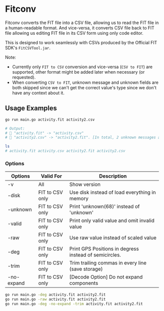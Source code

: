 # Fitconv

Fitconv converts the FIT file into a CSV file, allowing us to read the FIT file in a human-readable format. And vice-versa, it converts CSV file back to FIT file allowing us editing FIT file in its CSV form using only code editor.

This is designed to work seamlessly with CSVs produced by the Official FIT SDK's `FitCSVTool.jar`.

Note:

- Currently only `FIT to CSV` conversion and vice-versa (`CSV to FIT`) are supported, other format might be added later when necessary (or requested).
- When converting `CSV to FIT`, unknown message and unknown fields are both skipped since we can't get the correct value's type since we don't have any context about it.

## Usage Examples

```sh
go run main.go activity.fit activity2.csv

# Output:
# 📄 "activity.fit" -> "activity.csv"
# 🚀 "activity2.csv" -> "activity2.fit". [In total, 2 unknown messages are skipped]

ls
# activity.fit activity.csv activity2.fit activity2.csv
```

### Options

| Options    | Valid For       | Description                                            |
| ---------- | --------------- | ------------------------------------------------------ |
| -v         | All             | Show version                                           |
| -disk      | FIT to CSV only | Use disk instead of load everything in memory          |
| -unknown   | FIT to CSV only | Print 'unknown(68)' instead of 'unknown'               |
| -valid     | FIT to CSV only | Print only valid value and omit invalid value          |
| -raw       | FIT to CSV only | Use raw value instead of scaled value                  |
| -deg       | FIT to CSV only | Print GPS Positions in degress instead of semicircles. |
| -trim      | FIT to CSV only | Trim trailing commas in every line (save storage)      |
| -no-expand | FIT to CSV only | [Decode Option] Do not expand components               |

```sh
go run main.go -deg activity.fit activity2.fit
go run main.go -raw activity.fit activity2.fit
go run main.go -deg -no-expand -trim activity.fit activity2.fit
```
